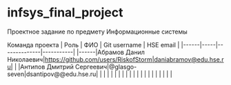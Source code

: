 # infsys_final_project
  Проектное задание по предмету Информационные системы
 
Команда проекта
| Роль | ФИО | Git username | HSE email |
|------|-----|--------------|-----------|
|------|Абрамов Данил Николаевич|https://github.com/users/RiskofStorm|daniabramov@edu.hse.ru|
|      |Антипов Дмитрий Сергеевич|@glasgo-seven|dsantipov@@edu.hse.ru|
|      |     |              |           |
|      |     |              |           |
|      |     |              |           |
|      |     |              |           |

